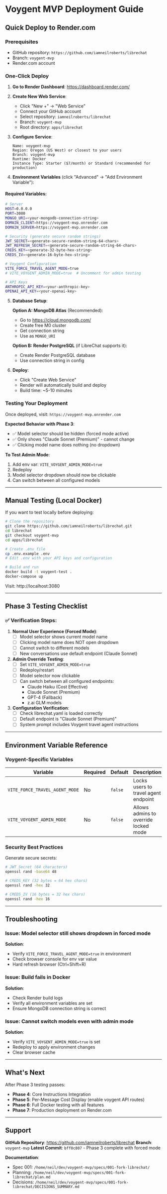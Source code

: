 # Voygent MVP Deployment Guide

## Quick Deploy to Render.com

### Prerequisites
- GitHub repository: `https://github.com/iamneilroberts/librechat`
- Branch: `voygent-mvp`
- Render.com account

### One-Click Deploy

1. **Go to Render Dashboard**: https://dashboard.render.com/

2. **Create New Web Service**:
   - Click "New +" → "Web Service"
   - Connect your GitHub account
   - Select repository: `iamneilroberts/librechat`
   - Branch: `voygent-mvp`
   - Root directory: `apps/librechat`

3. **Configure Service**:
   ```
   Name: voygent-mvp
   Region: Oregon (US West) or closest to your users
   Branch: voygent-mvp
   Runtime: Docker
   Instance Type: Starter ($7/month) or Standard (recommended for production)
   ```

4. **Environment Variables** (click "Advanced" → "Add Environment Variable"):

#### Required Variables:
```bash
# Server
HOST=0.0.0.0
PORT=3080
MONGO_URI=<your-mongodb-connection-string>
DOMAIN_CLIENT=https://voygent-mvp.onrender.com
DOMAIN_SERVER=https://voygent-mvp.onrender.com

# Security (generate secure random strings)
JWT_SECRET=<generate-secure-random-string-64-chars>
JWT_REFRESH_SECRET=<generate-secure-random-string-64-chars>
CREDS_KEY=<generate-32-byte-hex-string>
CREDS_IV=<generate-16-byte-hex-string>

# Voygent Configuration
VITE_FORCE_TRAVEL_AGENT_MODE=true
# VITE_VOYGENT_ADMIN_MODE=true  # Uncomment for admin testing

# API Keys
ANTHROPIC_API_KEY=<your-anthropic-key>
OPENAI_API_KEY=<your-openai-key>
```

5. **Database Setup**:

   **Option A: MongoDB Atlas** (Recommended):
   - Go to https://cloud.mongodb.com/
   - Create free M0 cluster
   - Get connection string
   - Use as `MONGO_URI`

   **Option B: Render PostgreSQL** (if LibreChat supports it):
   - Create Render PostgreSQL database
   - Use connection string in config

6. **Deploy**:
   - Click "Create Web Service"
   - Render will automatically build and deploy
   - Build time: ~5-10 minutes

### Testing Your Deployment

Once deployed, visit: `https://voygent-mvp.onrender.com`

**Expected Behavior with Phase 3**:
- ✅ Model selector should be hidden (forced mode active)
- ✅ Only shows "Claude Sonnet (Premium)" - cannot change
- ✅ Clicking model name does nothing (no dropdown)

**To Test Admin Mode**:
1. Add env var: `VITE_VOYGENT_ADMIN_MODE=true`
2. Redeploy
3. Model selector dropdown should now be clickable
4. Can switch between all configured models

---

## Manual Testing (Local Docker)

If you want to test locally before deploying:

```bash
# Clone the repository
git clone https://github.com/iamneilroberts/librechat.git
cd librechat
git checkout voygent-mvp
cd apps/librechat

# Create .env file
cp .env.example .env
# Edit .env with your API keys and configuration

# Build and run
docker build -t voygent-test .
docker-compose up
```

Visit: http://localhost:3080

---

## Phase 3 Testing Checklist

### ✅ Verification Steps:

1. **Normal User Experience (Forced Mode)**:
   - [ ] Model selector shows current model name
   - [ ] Clicking model name does NOT open dropdown
   - [ ] Cannot switch to different models
   - [ ] New conversations use default endpoint (Claude Sonnet)

2. **Admin Override Testing**:
   - [ ] Set `VITE_VOYGENT_ADMIN_MODE=true`
   - [ ] Redeploy/restart
   - [ ] Model selector now clickable
   - [ ] Can switch between all configured endpoints:
     - Claude Haiku (Cost Effective)
     - Claude Sonnet (Premium)
     - GPT-4 (Fallback)
     - z.ai GLM models

3. **Configuration Verification**:
   - [ ] Check librechat.yaml is loaded correctly
   - [ ] Default endpoint is "Claude Sonnet (Premium)"
   - [ ] System prompt includes Voygent travel agent instructions

---

## Environment Variable Reference

### Voygent-Specific Variables

| Variable | Required | Default | Description |
|----------|----------|---------|-------------|
| `VITE_FORCE_TRAVEL_AGENT_MODE` | No | `false` | Locks users to travel agent endpoint |
| `VITE_VOYGENT_ADMIN_MODE` | No | `false` | Allows admins to override locked mode |

### Security Best Practices

Generate secure secrets:
```bash
# JWT Secret (64 characters)
openssl rand -base64 48

# CREDS_KEY (32 bytes = 64 hex chars)
openssl rand -hex 32

# CREDS_IV (16 bytes = 32 hex chars)
openssl rand -hex 16
```

---

## Troubleshooting

### Issue: Model selector still shows dropdown in forced mode
**Solution**:
- Verify `VITE_FORCE_TRAVEL_AGENT_MODE=true` in environment
- Check browser console for env var value
- Hard refresh browser (Ctrl+Shift+R)

### Issue: Build fails in Docker
**Solution**:
- Check Render build logs
- Verify all environment variables are set
- Ensure MongoDB connection string is correct

### Issue: Cannot switch models even with admin mode
**Solution**:
- Verify `VITE_VOYGENT_ADMIN_MODE=true` is set
- Redeploy to apply environment changes
- Clear browser cache

---

## What's Next

After Phase 3 testing passes:

- **Phase 4**: Core Instructions Integration
- **Phase 5**: Per-Message Cost Display (enable voygent API routes)
- **Phase 6**: Full Docker testing with all features
- **Phase 7**: Production deployment on Render.com

---

## Support

**GitHub Repository**: https://github.com/iamneilroberts/librechat
**Branch**: `voygent-mvp`
**Latest Commit**: `bff0c807` - Phase 3 complete with forced mode

**Documentation**:
- Spec 001: `/home/neil/dev/voygent-mvp/specs/001-fork-librechat/`
- Planning: `/home/neil/dev/voygent-mvp/specs/001-fork-librechat/plan.md`
- Decisions: `/home/neil/dev/voygent-mvp/specs/001-fork-librechat/DECISIONS_SUMMARY.md`
